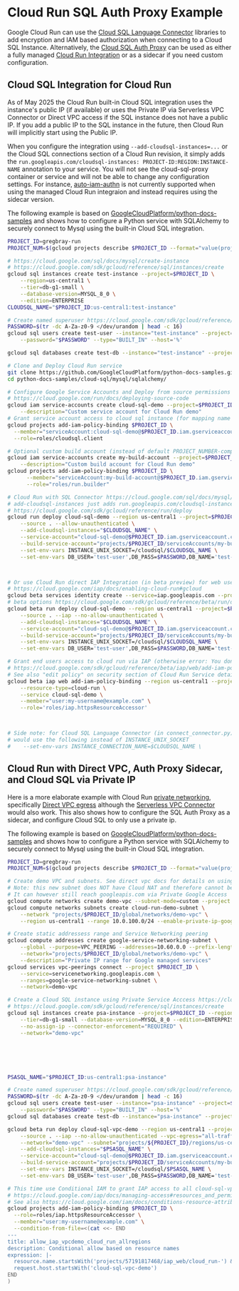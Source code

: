 # Cloud Run SQL Auth Proxy Example

Google Cloud Run can use the [Cloud SQL Language Connector](https://cloud.google.com/sql/docs/mysql/language-connectors) libraries to add encryption and IAM based authorization when connecting to a Cloud SQL Instance. Alternatively, the [Cloud SQL Auth Proxy](https://cloud.google.com/sql/docs/mysql/sql-proxy) can be used as either a fully managed [Cloud Run Integration](https://cloud.google.com/sql/docs/mysql/connect-run) or as a sidecar if you need custom configuration.

## Cloud SQL Integration for Cloud Run

As of May 2025 the Cloud Run built-in Cloud SQL integration uses the instance's public IP (if available) or uses the Private IP via Serverless VPC Connector or Direct VPC access if the SQL instance does not have a public IP. If you add a public IP to the SQL instance in the future, then Cloud Run will implicitly start using the Public IP.

When you configure the integration using `--add-cloudsql-instances=...` or the Cloud SQL connections section of a Cloud Run revision, it simply adds the `run.googleapis.com/cloudsql-instances: PROJECT-ID:REGION:INSTANCE-NAME` annotation to your service. You will not see the cloud-sql-proxy container or service and will not be able to change any configuration settings. For instance, [auto-iam-authn](https://cloud.google.com/sql/docs/postgres/iam-authentication#auto-iam-auth) is not currently supported when using the managed Cloud Run integraion and instead requires using the sidecar version.

The following example is based on [GoogleCloudPlatform/python-docs-samples](https://github.com/GoogleCloudPlatform/python-docs-samples/blob/main/cloud-sql/mysql/sqlalchemy/README.md#deploy-to-cloud-run) and shows how to configure a Python service with SQLAlchemy to securely connect to Mysql using the built-in Cloud SQL integration.

```bash
PROJECT_ID=gregbray-run
PROJECT_NUM=$(gcloud projects describe $PROJECT_ID --format="value(projectNumber)")

# https://cloud.google.com/sql/docs/mysql/create-instance
# https://cloud.google.com/sdk/gcloud/reference/sql/instances/create
gcloud sql instances create test-instance --project=$PROJECT_ID \
    --region=us-central1 \
    --tier=db-g1-small \
    --database-version=MYSQL_8_0 \
    --edition=ENTERPRISE
CLOUDSQL_NAME="$PROJECT_ID:us-central1:test-instance"

# Create named superuser https://cloud.google.com/sdk/gcloud/reference/sql/users/create
PASSWORD=$(tr -dc A-Za-z0-9 </dev/urandom | head -c 16)
gcloud sql users create test-user --instance="test-instance" --project=$PROJECT_ID \
    --password="$PASSWORD" --type="BUILT_IN" --host='%'

gcloud sql databases create test-db --instance="test-instance" --project=$PROJECT_ID

# Clone and Deploy Cloud Run service
git clone https://github.com/GoogleCloudPlatform/python-docs-samples.git
cd python-docs-samples/cloud-sql/mysql/sqlalchemy/

# Configure Google Service Accounts and Deploy from source permissions
# https://cloud.google.com/run/docs/deploying-source-code
gcloud iam service-accounts create cloud-sql-demo --project=$PROJECT_ID \
    --description="Custom service account for Cloud Run demo"
# Grant service account access to cloud sql instance (for mapping name to full connection string)
gcloud projects add-iam-policy-binding $PROJECT_ID \
  --member="serviceAccount:cloud-sql-demo@$PROJECT_ID.iam.gserviceaccount.com" \
  --role=roles/cloudsql.client

# Optional custom build account (instead of default PROJECT_NUMBER-compute@developer.gserviceaccount.com)
gcloud iam service-accounts create my-build-account --project=$PROJECT_ID \
    --description="Custom build account for Cloud Run demo"
gcloud projects add-iam-policy-binding $PROJECT_ID \
      --member="serviceAccount:my-build-account@$PROJECT_ID.iam.gserviceaccount.com" \
      --role="roles/run.builder"

# Cloud Run with SQL Connector https://cloud.google.com/sql/docs/mysql/connect-run
# add-cloudsql-instances just adds run.googleapis.com/cloudsql-instances annotation
# https://cloud.google.com/sdk/gcloud/reference/run/deploy
gcloud run deploy cloud-sql-demo --region us-central1 --project=$PROJECT_ID \
    --source . --allow-unauthenticated \
    --add-cloudsql-instances="$CLOUDSQL_NAME" \
    --service-account="cloud-sql-demo@$PROJECT_ID.iam.gserviceaccount.com" \
    --build-service-account="projects/$PROJECT_ID/serviceAccounts/my-build-account@$PROJECT_ID.iam.gserviceaccount.com" \
    --set-env-vars INSTANCE_UNIX_SOCKET=/cloudsql/$CLOUDSQL_NAME \
    --set-env-vars DB_USER='test-user',DB_PASS=$PASSWORD,DB_NAME='test-db'



# Or use Cloud Run direct IAP Integration (in beta preview) for web user authentication
# https://cloud.google.com/iap/docs/enabling-cloud-run#gcloud
gcloud beta services identity create --service=iap.googleapis.com --project=$PROJECT_ID
# beta options https://cloud.google.com/sdk/gcloud/reference/beta/run/deploy
gcloud beta run deploy cloud-sql-demo --region us-central1 --project=$PROJECT_ID \
    --source . --iap --no-allow-unauthenticated \
    --add-cloudsql-instances="$CLOUDSQL_NAME" \
    --service-account="cloud-sql-demo@$PROJECT_ID.iam.gserviceaccount.com" \
    --build-service-account="projects/$PROJECT_ID/serviceAccounts/my-build-account@$PROJECT_ID.iam.gserviceaccount.com" \
    --set-env-vars INSTANCE_UNIX_SOCKET=/cloudsql/$CLOUDSQL_NAME \
    --set-env-vars DB_USER='test-user',DB_PASS=$PASSWORD,DB_NAME='test-db'

# Grant end users access to cloud run via IAP (otherwise error: You don't have access)
# https://cloud.google.com/sdk/gcloud/reference/beta/iap/web/add-iam-policy-binding
# See also "edit policy" on security section of Cloud Run Service details
gcloud beta iap web add-iam-policy-binding --region us-central1 --project=$PROJECT_ID \
    --resource-type=cloud-run \
    --service cloud-sql-demo \
    --member="user:my-username@example.com" \
    --role='roles/iap.httpsResourceAccessor'



# Side note: for Cloud SQL Language Connector (in connect_connector.py) this demo 
# would use the following instead of INSTANCE_UNIX_SOCKET
#    --set-env-vars INSTANCE_CONNECTION_NAME=$CLOUDSQL_NAME \
```

## Cloud Run with Direct VPC, Auth Proxy Sidecar, and Cloud SQL via Private IP

Here is a more elaborate example with Cloud Run [private networking](https://cloud.google.com/run/docs/securing/private-networking), specifically [Direct VPC egress](https://cloud.google.com/run/docs/configuring/vpc-direct-vpc) although the [Serverless VPC Connector](https://cloud.google.com/run/docs/configuring/connecting-vpc#connectors) would also work. This also shows how to configure the SQL Auth Proxy as a sidecar, and configure Cloud SQL to only use a private ip.

The following example is based on [GoogleCloudPlatform/python-docs-samples](https://github.com/GoogleCloudPlatform/python-docs-samples/blob/main/cloud-sql/mysql/sqlalchemy/README.md#deploy-to-cloud-run) and shows how to configure a Python service with SQLAlchemy to securely connect to Mysql using the built-in Cloud SQL integration.

```bash
PROJECT_ID=gregbray-run
PROJECT_NUM=$(gcloud projects describe $PROJECT_ID --format="value(projectNumber)")

# Create demo VPC and subnets. See direct vpc docs for details on using existing or shared VPC
# Note: this new subnet does NOT have Cloud NAT and therefore cannot be used to access public ips
# It can however still reach googleapis.com via Private Google Access
gcloud compute networks create demo-vpc --subnet-mode=custom --project $PROJECT_ID
gcloud compute networks subnets create cloud-run-demo-subnet \
    --network "projects/$PROJECT_ID/global/networks/demo-vpc" \
    --region us-central1 --range 10.0.100.0/24 --enable-private-ip-google-access

# Create static addressess range and Service Networking peering
gcloud compute addresses create google-service-networking-subnet \
    --global --purpose=VPC_PEERING --addresses=10.60.0.0 --prefix-length=20  \
    --network="projects/$PROJECT_ID/global/networks/demo-vpc" \
    --description="Private IP range for Google managed services"
gcloud services vpc-peerings connect --project $PROJECT_ID \
    --service=servicenetworking.googleapis.com \
    --ranges=google-service-networking-subnet \
    --network=demo-vpc

# Create a Cloud SQL instance using Private Service Acccess https://cloud.google.com/sql/docs/mysql/connect-instance-private-ip
# https://cloud.google.com/sdk/gcloud/reference/sql/instances/create
gcloud sql instances create psa-instance --project=$PROJECT_ID --region=us-central1 \
    --tier=db-g1-small --database-version=MYSQL_8_0 --edition=ENTERPRISE \
    --no-assign-ip --connector-enforcement="REQUIRED" \
    --network="demo-vpc"






PSASQL_NAME="$PROJECT_ID:us-central1:psa-instance"

# Create named superuser https://cloud.google.com/sdk/gcloud/reference/sql/users/create
PASSWORD=$(tr -dc A-Za-z0-9 </dev/urandom | head -c 16)
gcloud sql users create test-user --instance="psa-instance" --project=$PROJECT_ID \
    --password="$PASSWORD" --type="BUILT_IN" --host='%'
gcloud sql databases create test-db --instance="psa-instance" --project=$PROJECT_ID

gcloud beta run deploy cloud-sql-vpc-demo --region us-central1 --project=$PROJECT_ID \
    --source . --iap --no-allow-unauthenticated --vpc-egress="all-traffic" \
    --network="demo-vpc" --subnet="projects/${PROJECT_ID}/regions/us-central1/subnetworks/cloud-run-demo-subnet" \
    --add-cloudsql-instances="$PSASQL_NAME" \
    --service-account="cloud-sql-demo@$PROJECT_ID.iam.gserviceaccount.com" \
    --build-service-account="projects/$PROJECT_ID/serviceAccounts/my-build-account@$PROJECT_ID.iam.gserviceaccount.com" \
    --set-env-vars INSTANCE_UNIX_SOCKET=/cloudsql/$PSASQL_NAME \
    --set-env-vars DB_USER='test-user',DB_PASS=$PASSWORD,DB_NAME='test-db'

# This time use Conditional IAM to grant IAP access to all cloud-sql-vpc-demo deployments in any region
# https://cloud.google.com/iap/docs/managing-access#resources_and_permissions
# See also https://cloud.google.com/iam/docs/conditions-resource-attributes#resource-name
gcloud projects add-iam-policy-binding $PROJECT_ID \
  --role=roles/iap.httpsResourceAccessor \
  --member="user:my-username@example.com" \
  --condition-from-file=<(cat <<- END
---
title: allow_iap_vpcdemo_cloud_run_allregions
description: Conditional allow based on resource names
expression: |-
  resource.name.startsWith('projects/57191817468/iap_web/cloud_run-') &&
  request.host.startsWith('cloud-sql-vpc-demo')
END
)

```
